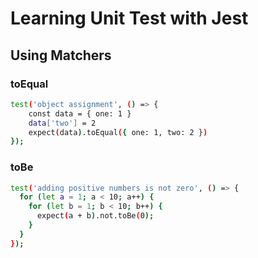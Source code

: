 # Learning Unit Test with Jest

## Using Matchers

### toEqual
```sh
test('object assignment', () => {
    const data = { one: 1 }
    data['two'] = 2
    expect(data).toEqual({ one: 1, two: 2 })
});
```

### toBe
```sh
test('adding positive numbers is not zero', () => {
  for (let a = 1; a < 10; a++) {
    for (let b = 1; b < 10; b++) {
      expect(a + b).not.toBe(0);
    }
  }
});
```